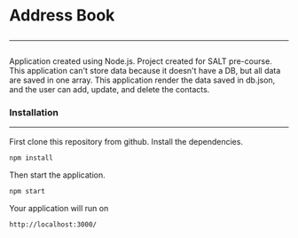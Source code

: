 # Address Book <hr>

Application created using Node.js. 
Project created for SALT pre-course.
This application can't store data because it doesn't have a DB, but all data are saved in one array.
This application render the data saved in db.json, and the user can add, update, and delete the contacts.

### Installation <hr>
First clone this repository from github.
Install the dependencies.
```bash
npm install
```
Then start the application.
```bash
npm start
```
Your application will run on
```bash
http://localhost:3000/
```